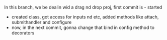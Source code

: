 
In this branch, we be dealin wid a drag nd drop proj,
                                                               first commit is - started
- created class, got access for inputs nd etc, added methods like attach, submithandler and configure
- now, in the next commit, gonna change that bind in config method to decorators
